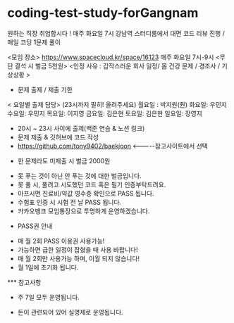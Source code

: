 # coding-test-study-forGangnam
원하는 직장 취업합시다 ! 
매주 화요일 7시 강남역 스터디룸에서 대면 코드 리뷰 진행 / 매일 코딩 1문제 풀이


<모임 장소> 
https://www.spacecloud.kr/space/16123
매주 화요일 7시-9시 
<무단 결석 시 벌금 5천원> 
<인정 사유 : 갑작스러운 회사 일정/ 몸 건강 문제 / 경조사 / 기상상황 >

* 문제 출제 / 제출 기한

 < 요일별 출제 담당> (23시까지 필히! 올려주세요)
 월요일 : 박지원(줜) 
 화요일: 우민지
 수요일: 우민지
 목요일: 이지영
 금요일: 김은현
 토요일: 김은현
 일요일: 장영지 
 
 - 20시 ~ 23시 사이에 출제(백준 연습 & 노션 링크)
 - 문제 제출 & 깃허브에 코드 작성
 - https://github.com/tony9402/baekjoon <-----참고사이트에서 선택


* 한 문제라도 미제출 시 벌금 2000원
 - 못 푸는 것이 아닌 안 푸는 것에 대한 벌금입니다.
 - 못 풀 시, 풀려고 시도했던 코드 혹은 필기 인증부탁드려요.
 - 아프시면 진료비/약값 영수증 확인으로 PASS 됩니다.
 - 수험표 인증 시 시험 전 날 PASS 됩니다.
 - 카카오뱅크 모임통장으로 투명하게 운영하겠습니다.
 
 
* PASS권 안내
 - 매 월 2회 PASS 이용권 사용가능!
 - 가능하면 급한 일정이 잡혔을 때 사용 바랍니다!
 - 매 월 2회만 사용가능 하며, 이월 되지 않습니다!
 - 월 1일에 초기화 됩니다.

*** 참고사항
 - 주 7일 모두 운영됩니다.

 - 돈이 관련되어 있어 실명제로 운영됩니다.
